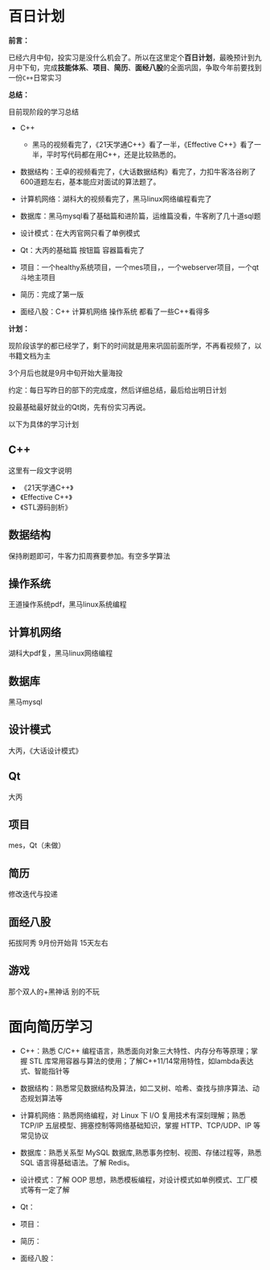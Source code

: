 # 百日计划
**前言：**

已经六月中旬，投实习是没什么机会了。所以在这里定个**百日计划**，最晚预计到九月中下旬，完成**技能体系**、**项目**、**简历**、**面经八股**的全面巩固，争取今年前要找到一份`C++`日常实习

**总结：**

目前现阶段的学习总结
- C++
    - 黑马的视频看完了，《21天学通C++》看了一半，《Effective C++》看了一半，平时写代码都在用C++，还是比较熟悉的。

- 数据结构：王卓的视频看完了，《大话数据结构》看完了，力扣牛客洛谷刷了600道题左右，基本能应对面试的算法题了。

- 计算机网络：湖科大的视频看完了，黑马linux网络编程看完了

- 数据库：黑马mysql看了基础篇和进阶篇，运维篇没看，牛客刷了几十道sql题

- 设计模式：在大丙官网只看了单例模式

- Qt：大丙的基础篇 按钮篇 容器篇看完了

- 项目：一个healthy系统项目，一个mes项目，，一个webserver项目，一个qt斗地主项目

- 简历：完成了第一版

- 面经八股：C++ 计算机网络 操作系统 都看了一些C++看得多



**计划：**

现阶段该学的都已经学了，剩下的时间就是用来巩固前面所学，不再看视频了，以书籍文档为主

3个月后也就是9月中旬开始大量海投

约定：每日写昨日的部下的完成度，然后详细总结，最后给出明日计划

投最基础最好就业的Qt岗，先有份实习再说。

以下为具体的学习计划

## C++
这里有一段文字说明
 - 《21天学通C++》
 - 《Effective C++》
 - 《STL源码剖析》

## 数据结构
保持刷题即可，牛客力扣周赛要参加。有空多学算法

## 操作系统
王道操作系统pdf，黑马linux系统编程

## 计算机网络
湖科大pdf复，黑马linux网络编程

## 数据库
黑马mysql

## 设计模式
大丙，《大话设计模式》

## Qt
大丙

## 项目
mes，Qt（未做）

## 简历
修改迭代与投递

## 面经八股
拓拔阿秀 9月份开始背 15天左右

## 游戏
那个双人的+黑神话 别的不玩

# 面向简历学习

- C++：熟悉 C/C++ 编程语言，熟悉面向对象三大特性、内存分布等原理；掌握 STL 库常用容器与算法的使用；了解C++11/14常用特性，如lambda表达式、智能指针等

- 数据结构：熟悉常见数据结构及算法，如二叉树、哈希、查找与排序算法、动态规划算法等

- 计算机网络：熟悉网络编程，对 Linux 下 I/O 复用技术有深刻理解；熟悉 TCP/IP 五层模型、拥塞控制等网络基础知识，掌握 HTTP、TCP/UDP、IP 等常见协议

- 数据库：熟悉关系型 MySQL 数据库,熟悉事务控制、视图、存储过程等，熟悉 SQL 语言得基础语法。了解 Redis。

- 设计模式：了解 OOP 思想，熟悉模板编程，对设计模式如单例模式、工厂模式等有一定了解

- Qt：

- 项目：

- 简历：

- 面经八股：

